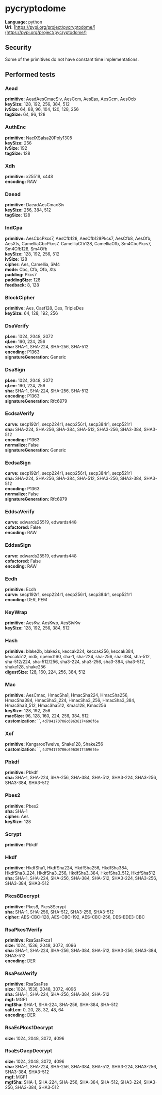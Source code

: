 # pycryptodome

**Language:** python\
**Url:**
[https://pypi.org/project/pycryptodome/](https://pypi.org/project/pycryptodome/)

## Security

Some of the primitives do not have constant time implementations.

## Performed tests

### Aead

**primitive:** AeadAesCmacSiv, AesCcm, AesEax, AesGcm, AesOcb\
**keySize:** 128, 192, 256, 384, 512\
**ivSize:** 64, 88, 96, 104, 120, 128, 256\
**tagSize:** 64, 96, 128

### AuthEnc

**primitive:** NaclXSalsa20Poly1305\
**keySize:** 256\
**ivSize:** 192\
**tagSize:** 128

### Xdh

**primitive:** x25519, x448\
**encoding:** RAW

### Daead

**primitive:** DaeadAesCmacSiv\
**keySize:** 256, 384, 512\
**tagSize:** 128

### IndCpa

**primitive:** AesCbcPkcs7, AesCfb128, AesCfb128Pkcs7, AesCfb8, AesOfb, AesXts,
CamelliaCbcPkcs7, CamelliaCfb128, CamelliaOfb, Sm4CbcPkcs7, Sm4Cfb128, Sm4Ofb\
**keySize:** 128, 192, 256, 512\
**ivSize:** 128\
**cipher:** Aes, Camellia, SM4\
**mode:** Cbc, Cfb, Ofb, Xts\
**padding:** Pkcs7\
**paddingSize:** 128\
**feedback:** 8, 128

### BlockCipher

**primitive:** Aes, Cast128, Des, TripleDes\
**keySize:** 64, 128, 192, 256

### DsaVerify

**pLen:** 1024, 2048, 3072\
**qLen:** 160, 224, 256\
**sha:** SHA-1, SHA-224, SHA-256, SHA-512\
**encoding:** P1363\
**signatureGeneration:** Generic

### DsaSign

**pLen:** 1024, 2048, 3072\
**qLen:** 160, 224, 256\
**sha:** SHA-1, SHA-224, SHA-256, SHA-512\
**encoding:** P1363\
**signatureGeneration:** Rfc6979

### EcdsaVerify

**curve:** secp192r1, secp224r1, secp256r1, secp384r1, secp521r1\
**sha:** SHA-224, SHA-256, SHA-384, SHA-512, SHA3-256, SHA3-384, SHA3-512\
**encoding:** P1363\
**normalize:** False\
**signatureGeneration:** Generic

### EcdsaSign

**curve:** secp192r1, secp224r1, secp256r1, secp384r1, secp521r1\
**sha:** SHA-224, SHA-256, SHA-384, SHA-512, SHA3-256, SHA3-384, SHA3-512\
**encoding:** P1363\
**normalize:** False\
**signatureGeneration:** Rfc6979

### EddsaVerify

**curve:** edwards25519, edwards448\
**cofactored:** False\
**encoding:** RAW

### EddsaSign

**curve:** edwards25519, edwards448\
**cofactored:** False\
**encoding:** RAW

### Ecdh

**primitive:** Ecdh\
**curve:** secp192r1, secp224r1, secp256r1, secp384r1, secp521r1\
**encoding:** DER, PEM

### KeyWrap

**primitive:** AesKw, AesKwp, AesSivKw\
**keySize:** 128, 192, 256, 384, 512

### Hash

**primitive:** blake2b, blake2s, keccak224, keccak256, keccak384, keccak512,
md5, ripemd160, sha-1, sha-224, sha-256, sha-384, sha-512, sha-512/224,
sha-512/256, sha3-224, sha3-256, sha3-384, sha3-512, shake128, shake256\
**digestSize:** 128, 160, 224, 256, 384, 512

### Mac

**primitive:** AesCmac, HmacSha1, HmacSha224, HmacSha256, HmacSha384,
HmacSha3_224, HmacSha3_256, HmacSha3_384, HmacSha3_512, HmacSha512, Kmac128,
Kmac256\
**keySize:** 128, 192, 256\
**macSize:** 96, 128, 160, 224, 256, 384, 512\
**customization:** \`\`, `4d794170706c69636174696f6e`

### Xof

**primitive:** KangarooTwelve, Shake128, Shake256\
**customization:** \`\`, `4d794170706c69636174696f6e`

### Pbkdf

**primitive:** Pbkdf\
**sha:** SHA-1, SHA-224, SHA-256, SHA-384, SHA-512, SHA3-224, SHA3-256,
SHA3-384, SHA3-512

### Pbes2

**primitive:** Pbes2\
**sha:** SHA-1\
**cipher:** Aes\
**keySize:** 128

### Scrypt

**primitive:** Pbkdf

### Hkdf

**primitive:** HkdfSha1, HkdfSha224, HkdfSha256, HkdfSha384, HkdfSha3_224,
HkdfSha3_256, HkdfSha3_384, HkdfSha3_512, HkdfSha512\
**sha:** SHA-1, SHA-224, SHA-256, SHA-384, SHA-512, SHA3-224, SHA3-256,
SHA3-384, SHA3-512

### Pkcs8Decrypt

**primitive:** Pkcs8, Pkcs8Scrypt\
**sha:** SHA-1, SHA-256, SHA-512, SHA3-256, SHA3-512\
**cipher:** AES-CBC-128, AES-CBC-192, AES-CBC-256, DES-EDE3-CBC

### RsaPkcs1Verify

**primitive:** RsaSsaPkcs1\
**size:** 1024, 1536, 2048, 3072, 4096\
**sha:** SHA-1, SHA-224, SHA-256, SHA-384, SHA-512, SHA3-256, SHA3-384,
SHA3-512\
**encoding:** DER

### RsaPssVerify

**primitive:** RsaSsaPss\
**size:** 1024, 1536, 2048, 3072, 4096\
**sha:** SHA-1, SHA-224, SHA-256, SHA-384, SHA-512\
**mgf:** MGF1\
**mgfSha:** SHA-1, SHA-224, SHA-256, SHA-384, SHA-512\
**saltLen:** 0, 20, 28, 32, 48, 64\
**encoding:** DER

### RsaEsPkcs1Decrypt

**size:** 1024, 2048, 3072, 4096

### RsaEsOaepDecrypt

**size:** 1024, 2048, 3072, 4096\
**sha:** SHA-1, SHA-224, SHA-256, SHA-384, SHA-512, SHA3-224, SHA3-256,
SHA3-384, SHA3-512\
**mgf:** MGF1\
**mgfSha:** SHA-1, SHA-224, SHA-256, SHA-384, SHA-512, SHA3-224, SHA3-256,
SHA3-384, SHA3-512
